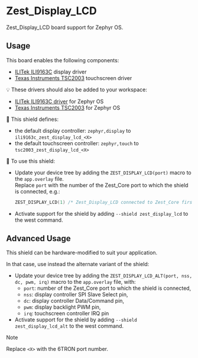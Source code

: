 # Zest_Display_LCD

Zest_Display_LCD board support for Zephyr OS.

## Usage

This board enables the following components:

- [ILITek ILI9163C](https://www.buydisplay.com/download/ic/ILI9163.pdf) display driver
- [Texas Instruments TSC2003](https://www.ti.com/lit/ds/symlink/tsc2003.pdf) touchscreen driver

:bulb: These drivers should also be added to your workspace:

- [ILITek ILI9163C driver](https://github.com/catie-aq/zephyr_ilitek-ili9163c) for Zephyr OS
- [Texas Instruments TSC2003](https://github.com/catie-aq/zephyr_ti-tsc2003) for Zephyr OS

:pushpin: This shield defines:

- the default display controller: `zephyr,display` to `ili9163c_zest_display_lcd_<X>`
- the default touchscreen controller: `zephyr,touch` to `tsc2003_zest_display_lcd_<X>`

:triangular_ruler: To use this shield:

- Update your device tree by adding the `ZEST_DISPLAY_LCD(port)` macro to the `app.overlay` file.\
  Replace `port` with the number of the Zest_Core port to which the shield is connected, e.g.:

  ```c
  ZEST_DISPLAY_LCD(1) /* Zest_Display_LCD connected to Zest_Core first port */
  ```

- Activate support for the shield by adding `--shield zest_display_lcd` to the west command.

## Advanced Usage

This shield can be hardware-modified to suit your application.

In that case, use instead the alternate variant of the shield:

- Update your device tree by adding the `ZEST_DISPLAY_LCD_ALT(port, nss, dc, pwm, irq)` macro to the `app.overlay` file, with:
  - `port`: number of the Zest_Core port to which the shield is connected,
  - `nss`: display controller SPI Slave Select pin,
  - `dc`: display controller Data/Command pin,
  - `pwm`: display backlight PWM pin,
  - `irq`: touchscreen controller IRQ pin
- Activate support for the shield by adding `--shield zest_display_lcd_alt` to the west command.

> [!NOTE]
> Replace `<X>` with the 6TRON port number.
